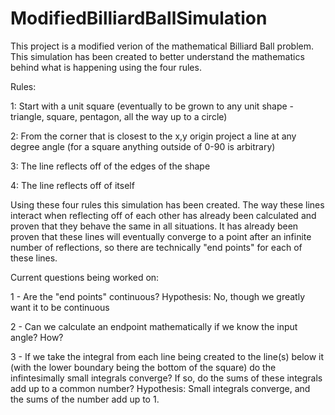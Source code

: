 # ModifiedBilliardBallSimulation
This project is a modified verion of the mathematical Billiard Ball problem.
This simulation has been created to better understand the mathematics behind what is happening using the four rules.

Rules:

1: Start with a unit square (eventually to be grown to any unit shape - triangle, square, pentagon, all the way up to a circle) 

2: From the corner that is closest to the x,y origin project a line at any degree angle (for a square anything outside of 0-90 is arbitrary)

3: The line reflects off of the edges of the shape

4: The line reflects off of itself

Using these four rules this simulation has been created. The way these lines interact when reflecting off of each other has already been calculated and proven that they behave the same in all situations. It has already been proven that these lines will eventually converge to a point after an infinite number of reflections, so there are technically "end points" for each of these lines.

Current questions being worked on:

1 - Are the "end points" continuous?
  Hypothesis: No, though we greatly want it to be continuous
  
2 - Can we calculate an endpoint mathematically if we know the input angle? How?

3 - If we take the integral from each line being created to the line(s) below it (with the lower boundary being the bottom of the square) do the infintesimally small integrals converge? If so, do the sums of these integrals add up to a common number? 
  Hypothesis: Small integrals converge, and the sums of the number add up to 1.
